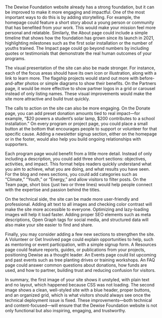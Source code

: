 The Dewise Foundation website already has a strong foundation, but it can be improved to make it more engaging and impactful. One of the most important ways to do this is by adding storytelling. For example, the homepage could feature a short story about a young person or community that has benefited from your work. This would make your mission feel more personal and relatable. Similarly, the About page could include a simple timeline that shows how the foundation has grown since its launch in 2021, highlighting milestones such as the first solar installation or the number of youths trained. The Impact page could go beyond numbers by including quotes or testimonials that demonstrate the real human outcomes of your programs.

The visual presentation of the site can also be made stronger. For instance, each of the focus areas should have its own icon or illustration, along with a link to learn more. The flagship projects would stand out more with before-and-after photos or simple diagrams to show their benefits. On the Partners page, it would be more effective to show partner logos in a grid or carousel instead of only listing names. These visual improvements would make the site more attractive and build trust quickly.

The calls to action on the site can also be more engaging. On the Donate page, you can add preset donation amounts tied to real impact—for example, “\$20 powers a student’s solar lamp, \$200 contributes to a school installation.” On every program or project page, you could place a small button at the bottom that encourages people to support or volunteer for that specific cause. Adding a newsletter signup section, either on the homepage or in the footer, would also help you build ongoing relationships with supporters.

Each program page would benefit from a little more detail. Instead of only including a description, you could add three short sections: objectives, activities, and impact. This format helps readers quickly understand what you aim to achieve, what you are doing, and what results you have seen. For the blog and news sections, you could add categories such as “Climate,” “Youth,” or “Energy,” and allow visitors to filter posts. On the Team page, short bios (just two or three lines) would help people connect with the expertise and passion behind the titles.

On the technical side, the site can be made more user-friendly and professional. Adding alt text to all images and checking color contrast will make the site more accessible to everyone. Optimizing and lazy-loading images will help it load faster. Adding proper SEO elements such as meta descriptions, Open Graph tags for social media, and structured data will also make your site easier to find and share.

Finally, you may consider adding a few new sections to strengthen the site. A Volunteer or Get Involved page could explain opportunities to help, such as mentoring or event participation, with a simple signup form. A Resources page could feature reports, guides, or publications from your projects, positioning Dewise as a thought leader. An Events page could list upcoming and past events such as tree planting drives or training workshops. An FAQ page could answer common questions about donations, how funds are used, and how to partner, building trust and reducing confusion for visitors.

In summary, the first image of your site shows it unstyled, with plain text and no layout, which happened because CSS was not loading. The second image shows a clean, well-styled site with a blue header, proper buttons, and an organized grid, which is what visitors should always see once the technical deployment issue is fixed. These improvements—both technical and content-focused—will ensure that the Dewise Foundation website is not only functional but also inspiring, engaging, and trustworthy.
